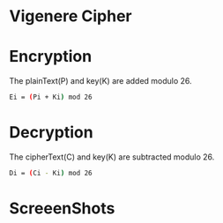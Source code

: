 # Vigenere Cipher
# Encryption
The plainText(P) and key(K) are added modulo 26.
```bash
Ei = (Pi + Ki) mod 26
```

# Decryption
The cipherText(C) and key(K) are subtracted modulo 26.
```bash
Di = (Ci - Ki) mod 26
```
# ScreeenShots

